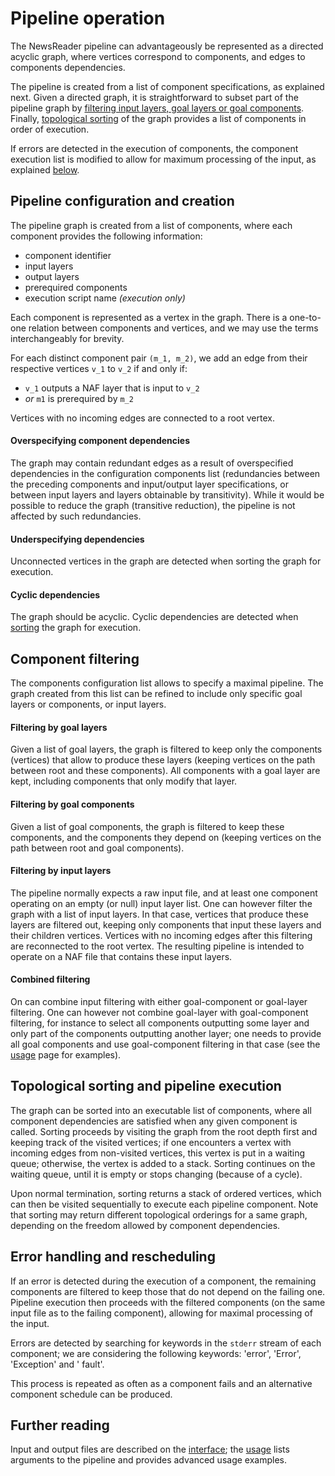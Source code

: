 # Pipeline operation
The NewsReader pipeline can advantageously be represented as a directed acyclic graph, where vertices correspond to components, and edges to components dependencies.

The pipeline is created from a list of component specifications, as explained next. Given a directed graph, it is straightforward to subset part of the pipeline graph by [filtering input layers, goal layers or goal components](#component-filtering). Finally, [topological sorting](#topological-sorting-and-pipeline-execution) of the graph provides a list of components in order of execution.

If errors are detected in the execution of components, the component execution list is modified to allow for maximum processing of the input, as explained [below](#error-handling).

## Pipeline configuration and creation
The pipeline graph is created from a list of components, where each component provides the following information:

- component identifier
- input layers
- output layers
- prerequired components
- execution script name *(execution only)*


Each component is represented as a vertex in the graph. There is a one-to-one relation between components and vertices, and we may use the terms interchangeably for brevity.

For each distinct component pair `(m_1, m_2)`, we add an edge from their respective vertices `v_1` to `v_2` if and only if:

- `v_1` outputs a NAF layer that is input to `v_2`
- *or* `m1` is prerequired by `m_2`

Vertices with no incoming edges are connected to a root vertex.

#### Overspecifying component dependencies
The graph may contain redundant edges as a result of overspecified dependencies in the configuration components list (redundancies between the preceding components and input/output layer specifications, or between input layers and layers obtainable by transitivity). 
While it would be possible to reduce the graph (transitive reduction), the pipeline is not affected by such redundancies.

#### Underspecifying dependencies
Unconnected vertices in the graph are detected when sorting the graph for execution.

#### Cyclic dependencies
The graph should be acyclic. Cyclic dependencies are detected when [sorting](#topological-sorting-and-pipeline-execution) the graph for execution.

## Component filtering
The components configuration list allows to specify a maximal pipeline.
The graph created from this list can be refined to include only specific goal layers or components, or input layers.

#### Filtering by goal layers
Given a list of goal layers, the graph is filtered to keep only the components (vertices) that allow to produce these layers (keeping vertices on the path between root and these components). All components with a goal layer are kept, including components that only modify that layer.

#### Filtering by goal components
Given a list of goal components, the graph is filtered to keep these components, and the components they depend on (keeping vertices on the path between root and goal components).

#### Filtering by input layers
The pipeline normally expects a raw input file, and at least one component operating on an empty (or null) input layer list. One can however filter the graph with a list of input layers. In that case, vertices that produce these layers are filtered out, keeping only components that input these layers and their children vertices. Vertices with no incoming edges after this filtering are reconnected to the root vertex. The resulting pipeline is intended to operate on a NAF file that contains these input layers.

#### Combined filtering
On can combine input filtering with either goal-component or goal-layer filtering.
 One can however not combine goal-layer with goal-component filtering, for instance to select all components outputting some layer and only part of the components outputting another layer; one needs to provide all goal components and use goal-component filtering in that case (see the [usage](https://github.com/cltl/vu-rm-pip3/blob/master/docs/usage.md) page for examples).


## Topological sorting and pipeline execution
The graph can be sorted into an executable list of components, where all component dependencies are satisfied when any given component is called. Sorting proceeds by visiting the graph from the root depth first and keeping track of the visited vertices; if one encounters a vertex with incoming edges from non-visited vertices, this vertex is put in a waiting queue; otherwise, the vertex is added to a stack. Sorting continues on the waiting queue, until it is empty or stops changing (because of a cycle).

Upon normal termination, sorting returns a stack of ordered vertices, which can then be visited sequentially to execute each pipeline component. Note that sorting may return different topological orderings for a same graph, depending on the freedom allowed by component dependencies.

## Error handling and rescheduling
If an error is detected during the execution of a component, the remaining components are filtered to keep those that do not depend on the failing one. Pipeline execution then proceeds with the filtered components (on the same input file as to the failing component), allowing for maximal processing of the input.

Errors are detected by searching for keywords in the `stderr` stream of each component; we are considering the following keywords: 'error', 'Error', 'Exception' and ' fault'.

This process is repeated as often as a component fails and an alternative component schedule can be produced.

## Further reading
Input and output files are described on the [interface](https://github.com/cltl/vu-rm-pip3/blob/master/docs/interface.md); the [usage](https://github.com/cltl/vu-rm-pip3/blob/master/docs/usage.md) lists arguments to the pipeline and provides advanced usage examples.
